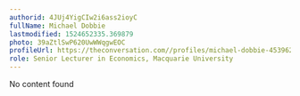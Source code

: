 ```yaml
---
authorid: 4JUj4YigCIw2i6ass2ioyC
fullName: Michael Dobbie
lastmodified: 1524652335.369879
photo: 39aZtlSwP620UwWWqgwEOC
profileUrl: https://theconversation.com//profiles/michael-dobbie-453962
role: Senior Lecturer in Economics, Macquarie University
---
```

No content found